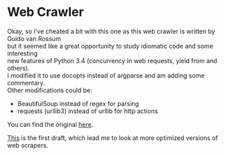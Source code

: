 Web Crawler
==================

Okay, so i've cheated a bit with this one as this web crawler is written by Guido van Rossum  
but it seemed like a great opportunity to study idiomatic code and some interesting  
new features of Python 3.4 (concurrency in web requests, yield from and others).  
I modified it to use docopts instead of argparse and am adding some commentary.  
Other modifications could be:
  * BeautifulSoup instead of regex for parsing 
  * requests (urllib3) instead of urllib for http actions

You can find the original [here](https://github.com/aosabook/500lines/tree/master/crawler).  
  
[This](https://github.com/mikar/60-days-of-code/tree/master/oop/datastructs/scraping) is the first draft, which lead me to look at more optimized versions of web scrapers.